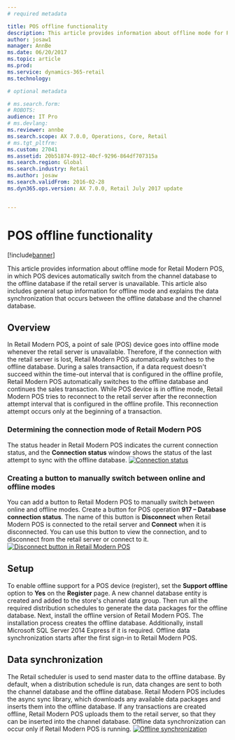 ```yaml
---
# required metadata

title: POS offline functionality
description: This article provides information about offline mode for Retail Modern POS, in which POS devices automatically switch from the channel database to the offline database if the retail server is unavailable. This article also includes general setup information for offline mode and explains the data synchronization that occurs between the offline database and the channel database.
author: josaw1
manager: AnnBe
ms.date: 06/20/2017
ms.topic: article
ms.prod: 
ms.service: dynamics-365-retail
ms.technology: 

# optional metadata

# ms.search.form: 
# ROBOTS: 
audience: IT Pro
# ms.devlang: 
ms.reviewer: annbe
ms.search.scope: AX 7.0.0, Operations, Core, Retail
# ms.tgt_pltfrm: 
ms.custom: 27041
ms.assetid: 20b51874-8912-40cf-9296-864df707315a
ms.search.region: Global
ms.search.industry: Retail
ms.author: josaw
ms.search.validFrom: 2016-02-28
ms.dyn365.ops.version: AX 7.0.0, Retail July 2017 update


---
```


# POS offline functionality

[!include[banner](includes/banner.md)]


This article provides information about offline mode for Retail Modern POS, in which POS devices automatically switch from the channel database to the offline database if the retail server is unavailable. This article also includes general setup information for offline mode and explains the data synchronization that occurs between the offline database and the channel database.

Overview
--------

In Retail Modern POS, a point of sale (POS) device goes into offline mode whenever the retail server is unavailable. Therefore, if the connection with the retail server is lost, Retail Modern POS automatically switches to the offline database. During a sales transaction, if a data request doesn't succeed within the time-out interval that is configured in the offline profile, Retail Modern POS automatically switches to the offline database and continues the sales transaction. While POS device is in offline mode, Retail Modern POS tries to reconnect to the retail server after the reconnection attempt interval that is configured in the offline profile. This reconnection attempt occurs only at the beginning of a transaction.

### Determining the connection mode of Retail Modern POS

The status header in Retail Modern POS indicates the current connection status, and the **Connection status** window shows the status of the last attempt to sync with the offline database. [![Connection status](./media/status.png)](./media/status.png)

### Creating a button to manually switch between online and offline modes

You can add a button to Retail Modern POS to manually switch between online and offline modes. Create a button for POS operation **917 – Database connection status**. The name of this button is **Disconnect** when Retail Modern POS is connected to the retail server and **Connect** when it is disconnected. You can use this button to view the connection, and to disconnect from the retail server or connect to it. [![Disconnect button in Retail Modern POS](./media/details-1024x537.png)](./media/details.png)

## Setup
To enable offline support for a POS device (register), set the **Support offline** option to **Yes** on the **Register** page. A new channel database entity is created and added to the store's channel data group. Then run all the required distribution schedules to generate the data packages for the offline database. Next, install the offline version of Retail Modern POS. The installation process creates the offline database. Additionally, install Microsoft SQL Server 2014 Express if it is required. Offline data synchronization starts after the first sign-in to Retail Modern POS.

## Data synchronization
The Retail scheduler is used to send master data to the offline database. By default, when a distribution schedule is run, data changes are sent to both the channel database and the offline database. Retail Modern POS includes the async sync library, which downloads any available data packages and inserts them into the offline database. If any transactions are created offline, Retail Modern POS uploads them to the retail server, so that they can be inserted into the channel database. Offline data synchronization can occur only if Retail Modern POS is running. [![Offline synchronization](./media/offline-sync-1024x521.png)](./media/offline-sync.png)



